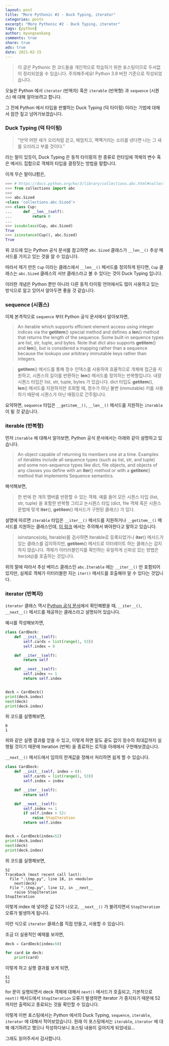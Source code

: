```yaml
---
layout: post
title: "More Pythonic #2 - Duck Typing, iterator"
categories: posts
excerpt: "More Pythonic #2 - Duck Typing, iterator"
tags: [python]
author: myungseokang
comments: true
share: true
ads: true
date: 2021-02-15
---
```


> 이 글은 Pythonic 한 코드들을 개인적으로 학습하기 위한 포스팅이므로 두서없이 정리되었을 수 있습니다. 주의해주세요!
> Python 3.9 버전 기준으로 작성되었습니다.

오늘은 Python 에서 `iterator` (반복자) 혹은 `iterable` (반복형) 과 `sequence` (시퀀스) 에 대해 알아보려고 합니다.

그 전에 Python 에서 타입을 판별하는 Duck Typing (덕 타이핑) 이라는 기법에 대해서 잠깐 짚고 넘어가보겠습니다.

### Duck Typing (덕 타이핑)

> "만약 어떤 새가 오리처럼 걷고, 헤엄치고, 꽥꽥거리는 소리를 낸다면 나는 그 새를 오리라고 부를 것이다."

라는 말이 있듯이, Duck Typing 은 동적 타이핑의 한 종류로 런타임에 객체의 변수 혹은 메서드 집합으로 객체의 타입을 결정짓는 방법을 말합니다.

이게 무슨 말이냐함은,

```python
>>> # https://docs.python.org/ko/3/library/collections.abc.html#collections.abc.Sized
>>> from collections import abc
>>>
>>> abc.Sized
<class 'collections.abc.Sized'>
>>> class Cup:
...     def __len__(self):
...         return 0
...
>>> issubclass(Cup, abc.Sized)
True
>>> isinstance(Cup(), abc.Sized)
True
```

위 코드에 있는 Python 공식 문서를 참고하면 `abc.Sized` 클래스가 `__len__()` 추상 메서드를 가지고 있는 것을 알 수 있습니다.

따라서 제가 만든 `Cup` 이라는 클래스에서 `__len__()` 메서드를 정의하게 된다면, `Cup` 클래스는 `abc.Sized` 클래스의 서브 클래스라고 볼 수 있다는 것이 Duck Typing 입니다.

이러한 개념은 Python 뿐만 아니라 다른 동적 타이핑 언어에서도 많이 사용하고 있는 방식으로 알고 있어서 알아두면 좋을 것 같습니다.


### sequence (시퀀스)

이제 본격적으로 `sequence` 부터 Python 공식 문서에서 알아보자면,

> An iterable which supports efficient element access using integer indices via the __getitem__() special method and defines a __len__() method that returns the length of the sequence.
> Some built-in sequence types are list, str, tuple, and bytes. Note that dict also supports __getitem__() and __len__(), but is considered a mapping rather than a sequence because the lookups use arbitrary immutable keys rather than integers.

> __getitem__() 메서드를 통해 정수 인덱스를 사용하여 효율적으로 개체에 접근을 지원하고, 시퀀스의 길이를 반환하는 __len__() 메서드를 정의하는 반복형입니다.
> 내장 시퀀스 타입은 list, str, tuple, bytes 가 있습니다. dict 타입도 __getitem__(), __len__() 메서드를 지원하지만 조회할 때, 정수가 아닌 불변 (immutable) 키를 사용하기 때문에 시퀀스가 아닌 매핑으로 간주됩니다.

요약하면, `sequence` 타입은 `__getitem__()`, `__len__()` 메서드를 지원하는 `iterable` 이 될 것 같습니다.


### iterable (반복형)

먼저 `iterable` 에 대해서 알아보면, Python 공식 문서에서는 아래와 같이 설명하고 있습니다.

> An object capable of returning its members one at a time.
> Examples of iterables include all sequence types (such as list, str, and tuple) and some non-sequence types like dict, file objects, and objects of any classes you define with an __iter__() method or with a __getitem__() method that implements Sequence semantics.

해석해보면,

> 한 번에 한 개의 멤버를 반환할 수 있는 객체.
> 예를 들어 모든 시퀀스 타입 (list, str, tuple) 을 포함한 반복형 그리고 논시퀀스 타입 (dict, file 객체 혹은 시퀀스 문법에 맞게 __iter__(), __getitem__() 메서드가 구현된 클래스) 가 있다.


설명에 따르면 `iterable` 타입은 `__iter__()` 메서드를 지원하거나 `__getitem__()` 메서드를 지원하는 클래스인데, <a href="https://docs.python.org/ko/3/library/collections.abc.html#collections.abc.Iterable" target="_blank">이 링크</a> 에서는 주의해서 봐야한다고 말하고 있습니다.

> isinstance(obj, Iterable)를 검사하면 Iterable로 등록되었거나 __iter__() 메서드가 있는 클래스를 감지하지만, __getitem__() 메서드로 이터레이트 하는 클래스는 감지하지 않습니다. 객체가 이터러블인지를 확인하는 유일하게 신뢰성 있는 방법은 iter(obj)를 호출하는 것입니다.

위의 말에 따라서 추상 베이스 클래스인 `abc.Iterable` 에는 `__iter__()` 만 포함되어 있지만, 실제로 객체가 이터러블한 지는 `iter()` 메서드를 호출해야 알 수 있다는 것입니다.


### iterator (반복자)

`iterator` 클래스 역시 <a href="https://docs.python.org/ko/3/library/collections.abc.html#collections.abc.Iterator" target="_blank">Python 공식 문서</a>에서 확인해봤을 때, `__iter__()`, `__next__()` 메서드를 제공하는 클래스라고 설명되어 있습니다.

예시를 작성해보자면,

```python
class CardDeck:
    def __init__(self):
        self.cards = list(range(1, 53))
        self.index = 0

    def __iter__(self):
        return self

    def __next__(self):
        self.index += 1
        return self.index


deck = CardDeck()
print(deck.index)
next(deck)
print(deck.index)
```

위 코드를 실행해보면,

```shell
0
1
```

위와 같은 실행 결과를 얻을 수 있고, 이렇게 하면 밑도 끝도 없이 정수의 최대값까지 실행될 것이기 때문에 iteration (반복) 을 종료하는 로직을 아래에서 구현해보겠습니다.

`__next__()` 메서드에서 임의의 한계값을 정해서 처리하면 쉽게 할 수 있습니다.

```python
class CardDeck:
    def __init__(self, index = 0):
        self.cards = list(range(1, 53))
        self.index = index

    def __iter__(self):
        return self

    def __next__(self):
        self.index += 1
        if self.index > 52:
            raise StopIteration
        return self.index


deck = CardDeck(index=52)
print(deck.index)
next(deck)
print(deck.index)
```

위 코드를 실행해보면,

```shell
52
Traceback (most recent call last):
  File ".\tmp.py", line 18, in <module>
    next(deck)
  File ".\tmp.py", line 12, in __next__
    raise StopIteration
StopIteration
```

이렇게 index 에 넣어준 값 52가 나오고, `__next__()` 가 불려지면서 `StopIteration` 오류가 발생하게 됩니다.

이런 식으로 `iterator` 클래스를 직접 만들고, 사용할 수 있습니다.

조금 더 실용적인 예제를 보자면,

```python
deck = CardDeck(index=50)

for card in deck:
    print(card)
```

이렇게 하고 실행 결과를 보게 되면,

```
51
52
```

for 문이 실행되면서 deck 객체에 대해서 `next()` 메서드가 호출되고, 기본적으로 `next()` 메서드에서 `StopIteration` 오류가 발생하면 iterator 가 중지되기 때문에 52까지만 출력되고 종료되는 것을 확인할 수 있습니다.

이렇게 이번 포스팅에서는 Python 에서의 Duck Typing, `sequence`, `iterable`, `iterator` 에 대해서 적어보았습니다. 원래 이 포스팅에서는 `iterable`, `iterator` 에 대해 얘기하려고 했으나 작성하다보니 포스팅 내용이 길어지게 되었네요...

그래도 읽어주셔서 감사합니다.
